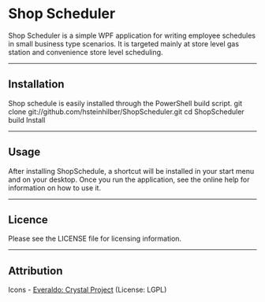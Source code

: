 # Shop Scheduler

Shop Scheduler is a simple WPF application for writing employee schedules
in small business type scenarios. It is targeted mainly at store level
gas station and convenience store level scheduling.

----------------------------------------

## Installation

Shop schedule is easily installed through the PowerShell build script.
    git clone git://github.com/hsteinhilber/ShopScheduler.git
    cd ShopScheduler
    build Install

----------------------------------------

## Usage

After installing ShopSchedule, a shortcut will be installed in your
start menu and on your desktop. Once you run the application, see
the online help for information on how to use it.

----------------------------------------

## Licence

Please see the LICENSE file for licensing information.

----------------------------------------

## Attribution

Icons - [Everaldo: Crystal Project](http://everaldo.com/crystal/) (License: LGPL)
